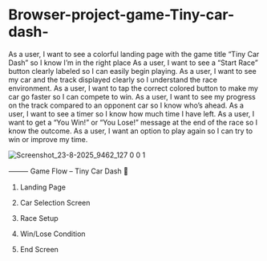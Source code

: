 # Browser-project-game-Tiny-car-dash-

 As a user, I want to see a colorful landing page with the game title “Tiny Car Dash” so I know I’m in the right place
As a user, I want to see a “Start Race” button clearly labeled so I can easily begin playing.
As a user, I want to see my car and the track displayed clearly so I understand the race environment.
 As a user, I want to tap the correct colored button to make my car go faster so I can compete to win.
 As a user, I want to see my progress on the track compared to an opponent car so I know who’s ahead.
 As a user, I want to see a timer so I know how much time I have left.
 As a user, I want to get a “You Win!” or “You Lose!” message at the end of the race so I know the outcome.
 As a user, I want an option to play again so I can try to win or improve my time.

![Screenshot_23-8-2025_9462_127 0 0 1](https://github.com/user-attachments/assets/c241f2d3-ab5a-4fd6-86b3-342397cff6a1)

⸻
Game Flow – Tiny Car Dash 🏁
1. Landing Page

2. Car Selection Screen

3. Race Setup

5. Win/Lose Condition
6. End Screen
